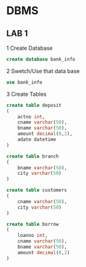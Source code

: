 # DBMS

## LAB 1

1 Create Database

```sql
create database bank_info
```

2 Swetch/Use that data base

```sql
use bank_info
```

3 Create Tables

```sql
create table deposit 
(
	actno int,
	cname varchar(50),
	bname varchar(50),
	amount decimal(8,2),
	adate datetime
)
```

```sql
create table branch 
(
	bname varchar(50),
	city varchar(50)
)
```

```sql
create table customers
(
	cname varchar(50),
	city varchar(50)
)
```

```sql
create table borrow
(
	loanno int,
	cname varchar(50),
	bname varchar(50),
	amount decimal(8,2)
)
```